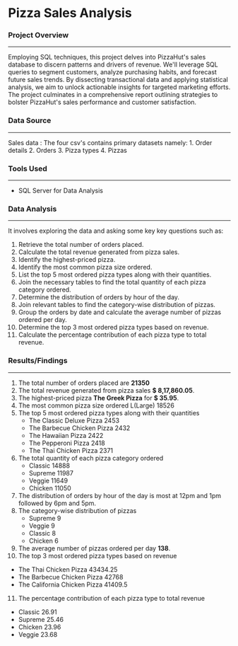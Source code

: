 # Pizza Sales Analysis

### Project Overview
---
Employing SQL techniques, this project delves into PizzaHut's sales database to discern patterns and drivers of revenue. We'll leverage SQL queries to segment customers, analyze purchasing habits, and forecast future sales trends. By dissecting transactional data and applying statistical analysis, we aim to unlock actionable insights for targeted marketing efforts. The project culminates in a comprehensive report outlining strategies to bolster PizzaHut's sales performance and customer satisfaction.


### Data Source
---
Sales data : The  four csv's contains primary datasets namely:
              1. Order details
              2. Orders
              3. Pizza types
              4. Pizzas

### Tools Used
---
- SQL Server for Data Analysis

### Data Analysis
---
It involves exploring the data and asking some key key questions such as:

1. Retrieve the total number of orders placed.
2. Calculate the total revenue generated from pizza sales.
3. Identify the highest-priced pizza.
4. Identify the most common pizza size ordered.
5. List the top 5 most ordered pizza types along with their quantities.
6. Join the necessary tables to find the total quantity of each pizza category ordered.
7. Determine the distribution of orders by hour of the day.
8. Join relevant tables to find the category-wise distribution of pizzas.
9. Group the orders by date and calculate the average number of pizzas ordered per day.
10. Determine the top 3 most ordered pizza types based on revenue.
11. Calculate the percentage contribution of each pizza type to total revenue.
    

### Results/Findings
---
1. The total number of orders placed are **21350**
2. The total revenue generated from pizza sales **$ 8,17,860.05**.
3. The highest-priced pizza **The Greek Pizza**	for **$ 35.95**.
4. The most common pizza size ordered L(Large)	18526
5. The top 5 most ordered pizza types along with their quantities
   - The Classic Deluxe Pizza	  2453
   - The Barbecue Chicken Pizza	2432
   - The Hawaiian Pizza	        2422
   - The Pepperoni Pizza	      2418
   - The Thai Chicken Pizza	    2371
6. The total quantity of each pizza category ordered
   - Classic	14888
   - Supreme	11987
   - Veggie	  11649
   - Chicken	11050
7. The distribution of orders by hour of the day is most at 12pm and 1pm followed by 6pm and 5pm.
8. The category-wise distribution of pizzas
   - Supreme	9
   - Veggie	  9
   - Classic	8
   - Chicken	6
9. The average number of pizzas ordered per day **138**.
10. The top 3 most ordered pizza types based on revenue
   - The Thai Chicken Pizza	        43434.25
   - The Barbecue Chicken Pizza	    42768
   - The California Chicken Pizza	  41409.5
11. The percentage contribution of each pizza type to total revenue
   - Classic	26.91
   - Supreme	25.46
   - Chicken	23.96
   - Veggie	  23.68
